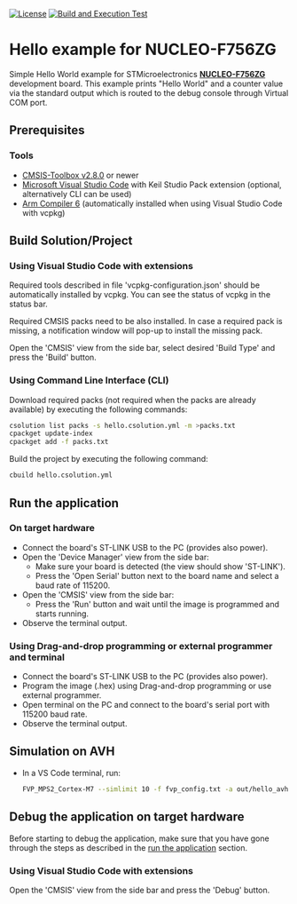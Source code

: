 [![License](https://img.shields.io/github/license/Arm-Examples/Hello_NUCLEO-F756ZG?label)](https://github.com/Arm-Examples/Hello_NUCLEO-F756ZG/blob/main/LICENSE)
[![Build and Execution Test](https://img.shields.io/github/actions/workflow/status/Arm-Examples/Hello_NUCLEO-F756ZG/build.yml?logo=arm&logoColor=0091bd&label=Build%20and%20Execution%20Test)](https://github.com/Arm-Examples/Hello_NUCLEO-F756ZG/tree/main/.github/workflows/build.yml)

# Hello example for NUCLEO-F756ZG

Simple Hello World example for STMicroelectronics [**NUCLEO-F756ZG**](https://www.st.com/en/evaluation-tools/nucleo-F756ZG.html) development board.
This example prints "Hello World" and a counter value via the standard output which is routed to the debug console through Virtual COM port.

## Prerequisites

### Tools

- [CMSIS-Toolbox v2.8.0](https://github.com/Open-CMSIS-Pack/cmsis-toolbox/releases) or newer
- [Microsoft Visual Studio Code](https://code.visualstudio.com/download) with Keil Studio Pack extension (optional, alternatively CLI can be used)
- [Arm Compiler 6](https://developer.arm.com/Tools%20and%20Software/Arm%20Compiler%20for%20Embedded) (automatically installed when using Visual Studio Code with vcpkg)

## Build Solution/Project

### Using Visual Studio Code with extensions

Required tools described in file 'vcpkg-configuration.json' should be automatically installed by vcpkg. You can see the status of vcpkg in the status bar.

Required CMSIS packs need to be also installed. In case a required pack is missing, a notification window will pop-up to install the missing pack.

Open the 'CMSIS' view from the side bar, select desired 'Build Type' and press the 'Build' button.

### Using Command Line Interface (CLI)

Download required packs (not required when the packs are already available) by executing the following commands:

```sh
csolution list packs -s hello.csolution.yml -m >packs.txt
cpackget update-index
cpackget add -f packs.txt
```

Build the project by executing the following command:

```sh
cbuild hello.csolution.yml
```
 
## Run the application

### On target hardware

- Connect the board's ST-LINK USB to the PC (provides also power).
- Open the 'Device Manager' view from the side bar:
  - Make sure your board is detected (the view should show 'ST-LINK').
  - Press the 'Open Serial' button next to the board name and select a baud rate of 115200.
- Open the 'CMSIS' view from the side bar:
  - Press the 'Run' button and wait until the image is programmed and starts running.
- Observe the terminal output.

### Using Drag-and-drop programming or external programmer and terminal

- Connect the board's ST-LINK USB to the PC (provides also power).
- Program the image (.hex) using Drag-and-drop programming or use external programmer.
- Open terminal on the PC and connect to the board's serial port with 115200 baud rate.
- Observe the terminal output.

## Simulation on AVH

- In a VS Code terminal, run:

  ```sh
  FVP_MPS2_Cortex-M7 --simlimit 10 -f fvp_config.txt -a out/hello_avh/avh/Debug/hello_avh.axf
  ```

## Debug the application on target hardware

Before starting to debug the application, make sure that you have gone through the steps as described in the
[run the application](#run-the-application) section.

### Using Visual Studio Code with extensions

Open the 'CMSIS' view from the side bar and press the 'Debug' button.
 
